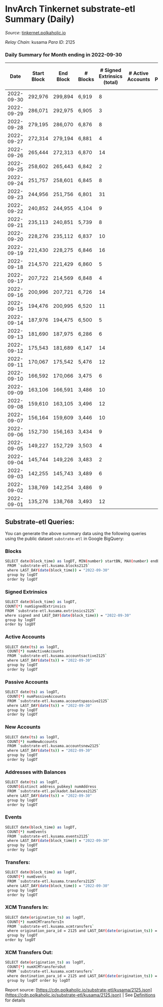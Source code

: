 # InvArch Tinkernet substrate-etl Summary (Daily)

_Source_: [tinkernet.polkaholic.io](https://tinkernet.polkaholic.io)

*Relay Chain*: kusama
*Para ID*: 2125



### Daily Summary for Month ending in 2022-09-30


| Date | Start Block | End Block | # Blocks | # Signed Extrinsics (total) | # Active Accounts | # Passive | # New | # Addresses with Balances | # Events | # Transfers | # XCM Transfers In | # XCM Transfers Out | Issues | 
| ---- | ----------- | --------- | -------- | --------------------------- | ----------------- | --------- | ----- | ------------------------- | -------- | ----------- | ------------------ | ------------------- | ------ |
| 2022-09-30 | 292,976 | 299,894 | 6,919 | 8 |  |  |  | 1,206 | 14,111 | 210  |   |   |  |
| 2022-09-29 | 286,071 | 292,975 | 6,905 | 3 |  |  |  |  | 13,931 | 93  |   |   |  |
| 2022-09-28 | 279,195 | 286,070 | 6,876 | 8 |  |  |  |  | 14,007 | 193  |   |   |  |
| 2022-09-27 | 272,314 | 279,194 | 6,881 | 4 |  |  |  |  | 13,921 | 124  |   |   |  |
| 2022-09-26 | 265,444 | 272,313 | 6,870 | 14 |  |  |  |  | 14,209 | 355  |   |   |  |
| 2022-09-25 | 258,602 | 265,443 | 6,842 | 2 |  |  |  |  | 13,767 | 62  |   |   |  |
| 2022-09-24 | 251,757 | 258,601 | 6,845 | 8 |  |  |  |  | 13,949 | 196  |   |   |  |
| 2022-09-23 | 244,956 | 251,756 | 6,801 | 31 |  |  |  |  | 14,708 | 807  |   |   |  |
| 2022-09-22 | 240,852 | 244,955 | 4,104 | 9 |  |  |  |  | 8,564 | 279  |   |   |  |
| 2022-09-21 | 235,113 | 240,851 | 5,739 | 8 |  |  |  |  | 11,706 | 165  |   |   |  |
| 2022-09-20 | 228,276 | 235,112 | 6,837 | 10 |  |  |  |  | 14,018 | 264  |   |   |  |
| 2022-09-19 | 221,430 | 228,275 | 6,846 | 16 |  |  |  |  | 14,167 | 361  |   |   |  |
| 2022-09-18 | 214,570 | 221,429 | 6,860 | 5 |  |  |  |  | 13,919 | 156  |   |   |  |
| 2022-09-17 | 207,722 | 214,569 | 6,848 | 4 |  |  |  |  | 13,855 | 124  |   |   |  |
| 2022-09-16 | 200,996 | 207,721 | 6,726 | 14 |  |  |  |  | 13,798 | 235  |   |   |  |
| 2022-09-15 | 194,476 | 200,995 | 6,520 | 11 |  |  |  |  | 13,401 | 281  |   |   |  |
| 2022-09-14 | 187,976 | 194,475 | 6,500 | 5 |  |  |  |  | 13,197 | 155  |   |   |  |
| 2022-09-13 | 181,690 | 187,975 | 6,286 | 6 |  |  |  |  | 12,785 | 164  |   |   |  |
| 2022-09-12 | 175,543 | 181,689 | 6,147 | 14 |  |  |  |  | 12,698 | 297  |   |   |  |
| 2022-09-11 | 170,067 | 175,542 | 5,476 | 12 |  |  |  |  | 11,310 | 273  |   |   |  |
| 2022-09-10 | 166,592 | 170,066 | 3,475 | 6 |  |  |  |  | 7,127 | 134  |   |   |  |
| 2022-09-09 | 163,106 | 166,591 | 3,486 | 10 |  |  |  |  | 7,328 | 281  |   |   |  |
| 2022-09-08 | 159,610 | 163,105 | 3,496 | 12 |  |  |  |  | 7,279 | 202  |   |   |  |
| 2022-09-07 | 156,164 | 159,609 | 3,446 | 10 |  |  |  |  | 7,225 | 258  |   |   |  |
| 2022-09-06 | 152,730 | 156,163 | 3,434 | 9 |  |  |  |  | 7,098 | 163  |   |   |  |
| 2022-09-05 | 149,227 | 152,729 | 3,503 | 4 |  |  |  |  | 7,163 | 124  |   |   |  |
| 2022-09-04 | 145,744 | 149,226 | 3,483 | 2 |  |  |  |  | 7,044 | 62  |   |   |  |
| 2022-09-03 | 142,255 | 145,743 | 3,489 | 6 |  |  |  |  | 7,238 | 214  |   |   |  |
| 2022-09-02 | 138,769 | 142,254 | 3,486 | 9 |  |  |  |  | 7,245 | 208  |   |   |  |
| 2022-09-01 | 135,276 | 138,768 | 3,493 | 12 |  |  |  |  | 7,402 | 336  |   |   |  |

## Substrate-etl Queries:
You can generate the above summary data using the following queries using the public dataset `substrate-etl` in Google BigQuery:

### Blocks
```bash
SELECT date(block_time) as logDT, MIN(number) startBN, MAX(number) endBN, COUNT(*) numBlocks 
 FROM `substrate-etl.kusama.blocks2125`  
 where LAST_DAY(date(block_time)) = "2022-09-30" 
 group by logDT 
 order by logDT
```

### Signed Extrinsics
```bash
SELECT date(block_time) as logDT, 
COUNT(*) numSignedExtrinsics 
FROM `substrate-etl.kusama.extrinsics2125`  
where signed and LAST_DAY(date(block_time)) = "2022-09-30" 
group by logDT 
order by logDT
```

### Active Accounts
```bash
SELECT date(ts) as logDT, 
 COUNT(*) numActiveAccounts 
 FROM `substrate-etl.kusama.accountsactive2125` 
 where LAST_DAY(date(ts)) = "2022-09-30" 
 group by logDT 
 order by logDT
```

### Passive Accounts
```bash
SELECT date(ts) as logDT, 
 COUNT(*) numPassiveAccounts 
 FROM `substrate-etl.kusama.accountspassive2125` 
 where LAST_DAY(date(ts)) = "2022-09-30" 
 group by logDT 
 order by logDT
```

### New Accounts
```bash
SELECT date(ts) as logDT, 
 COUNT(*) numNewAccounts 
 FROM `substrate-etl.kusama.accountsnew2125` 
 where LAST_DAY(date(ts)) = "2022-09-30" 
 group by logDT
 order by logDT
```

### Addresses with Balances
```bash
SELECT date(ts) as logDT,
 COUNT(distinct address_pubkey) numAddress 
 FROM `substrate-etl.polkadot.balances2125` 
 where LAST_DAY(date(ts)) = "2022-09-30" 
 group by logDT 
 order by logDT
```

### Events
```bash
SELECT date(block_time) as logDT, 
 COUNT(*) numEvents 
 FROM `substrate-etl.kusama.events2125` 
 where LAST_DAY(date(block_time)) = "2022-09-30" 
 group by logDT 
 order by logDT
```

### Transfers:
```bash
SELECT date(block_time) as logDT, 
 COUNT(*) numEvents 
 FROM `substrate-etl.kusama.transfers2125` 
 where LAST_DAY(date(block_time)) = "2022-09-30" 
 group by logDT 
 order by logDT
```

### XCM Transfers In:
```bash
SELECT date(origination_ts) as logDT, 
 COUNT(*) numXCMTransfersIn 
 FROM `substrate-etl.kusama.xcmtransfers` 
 where origination_para_id = 2125 and LAST_DAY(date(origination_ts)) = "2022-09-30" 
 group by logDT 
order by logDT
```

### XCM Transfers Out:
```bash
SELECT date(origination_ts) as logDT, 
 COUNT(*) numXCMTransfersOut 
 FROM `substrate-etl.kusama.xcmtransfers` 
 where destination_para_id = 2125 and LAST_DAY(date(origination_ts)) = "2022-09-30" 
 group by logDT order by logDT
```


Report source: [https://cdn.polkaholic.io/substrate-etl/kusama/2125.json](https://cdn.polkaholic.io/substrate-etl/kusama/2125.json) | See [Definitions](/DEFINITIONS.md) for details
